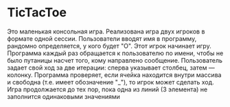 # TicTacToe
Это маленькая консольная игра. Реализована игра двух игроков в формате одной сессии.
Пользователи вводят имя в программу, рандомно определяется, у кого будет "О". Этот игрок начинает игру.
Программа каждый раз обращается к пользователю по имени, чтобы не было путаницы насчет того, кому направлено сообщение.
Пользователь задает свой ход за две итерации: сперва указывает столбец, затем — колонку. 
Программа проверяет, если ячейка находится внутри массива и свободна (т.е. имеет обозначение "_"), то игрок может сделать ход.
Игра продолжается до тех пор, пока одна из линий (3 элемента) не заполнится одинаковыми значениями
